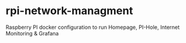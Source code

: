 # rpi-network-managment
Raspberry PI docker configuration to run Homepage, PI-Hole, Internet Monitoring &amp; Grafana
